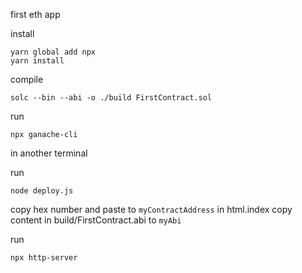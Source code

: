 first eth app

install
```
yarn global add npx
yarn install
```

compile
```
solc --bin --abi -o ./build FirstContract.sol
```


run

```
npx ganache-cli
```

in another terminal

run
```
node deploy.js
```

copy hex number and paste to `myContractAddress` in html.index
copy content in build/FirstContract.abi to `myAbi`

run
```
npx http-server
```
